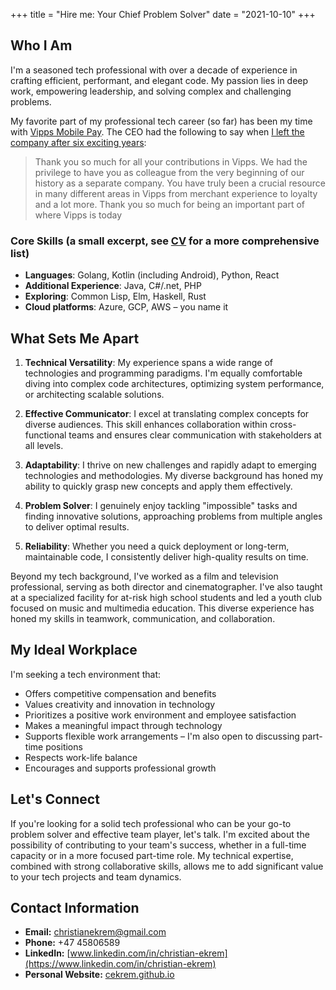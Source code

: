 +++
title = "Hire me: Your Chief Problem Solver"
date = "2021-10-10"
+++

## Who I Am

I'm a seasoned tech professional with over a decade of experience in crafting efficient, performant, and elegant code. My passion lies in deep work, empowering leadership, and solving complex and challenging problems.

My favorite part of my professional tech career (so far) has been my time with [Vipps Mobile Pay](https://vippsmobilepay.com). The CEO had the following to say when [I left the company after six exciting years](https://www.linkedin.com/feed/update/urn:li:activity:7233757597424615424?commentUrn=urn%3Ali%3Acomment%3A%28activity%3A7233757597424615424%2C7234097920667435012%29&dashCommentUrn=urn%3Ali%3Afsd_comment%3A%287234097920667435012%2Curn%3Ali%3Aactivity%3A7233757597424615424%29):

> Thank you so much for all your contributions in Vipps. We had the privilege to have you as colleague from the very beginning of our history as a separate company. You have truly been a crucial resource in many different areas in Vipps from merchant experience to loyalty and a lot more. Thank you so much for being an important part of where Vipps is today

### Core Skills (a small excerpt, see [CV](/cv.pdf) for a more comprehensive list)

- **Languages**: Golang, Kotlin (including Android), Python, React
- **Additional Experience**: Java, C#/.net, PHP
- **Exploring**: Common Lisp, Elm, Haskell, Rust
- **Cloud platforms**: Azure, GCP, AWS – you name it

## What Sets Me Apart

1. **Technical Versatility**: My experience spans a wide range of technologies and programming paradigms. I'm equally comfortable diving into complex code architectures, optimizing system performance, or architecting scalable solutions.

2. **Effective Communicator**: I excel at translating complex concepts for diverse audiences. This skill enhances collaboration within cross-functional teams and ensures clear communication with stakeholders at all levels.

3. **Adaptability**: I thrive on new challenges and rapidly adapt to emerging technologies and methodologies. My diverse background has honed my ability to quickly grasp new concepts and apply them effectively.

4. **Problem Solver**: I genuinely enjoy tackling "impossible" tasks and finding innovative solutions, approaching problems from multiple angles to deliver optimal results.

5. **Reliability**: Whether you need a quick deployment or long-term, maintainable code, I consistently deliver high-quality results on time.

Beyond my tech background, I've worked as a film and television professional, serving as both director and cinematographer. I've also taught at a specialized facility for at-risk high school students and led a youth club focused on music and multimedia education. This diverse experience has honed my skills in teamwork, communication, and collaboration.

## My Ideal Workplace

I'm seeking a tech environment that:

- Offers competitive compensation and benefits
- Values creativity and innovation in technology
- Prioritizes a positive work environment and employee satisfaction
- Makes a meaningful impact through technology
- Supports flexible work arrangements – I'm also open to discussing part-time positions
- Respects work-life balance
- Encourages and supports professional growth

## Let's Connect

If you're looking for a solid tech professional who can be your go-to problem solver and effective team player, let's talk. I'm excited about the possibility of contributing to your team's success, whether in a full-time capacity or in a more focused part-time role. My technical expertise, combined with strong collaborative skills, allows me to add significant value to your tech projects and team dynamics.

## Contact Information

- **Email:** <christianekrem@gmail.com>
- **Phone:** +47 45806589
- **LinkedIn:** [www.linkedin.com/in/christian-ekrem](https://www.linkedin.com/in/christian-ekrem)
- **Personal Website:** [cekrem.github.io](https://cekrem.github.io)

